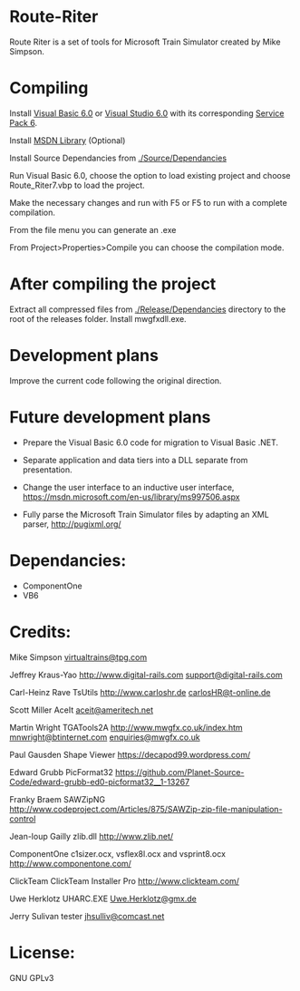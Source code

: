 # Route-Riter
 Route Riter is a set of tools for Microsoft Train Simulator created by Mike Simpson.

# Compiling
 Install [Visual Basic 6.0](https://winworldpc.com/product/microsoft-visual-bas/60) or [Visual Studio 6.0](https://winworldpc.com/product/microsoft-visual-stu/60) with its corresponding [Service Pack 6](https://winworldpc.com/download/a4208baa-aaee-11eb-bc5b-0200008a0da4).

 Install [MSDN Library](https://winworldpc.com/product/msdn/vs-60) (Optional)

 Install Source Dependancies from [./Source/Dependancies](https://github.com/FrannDzs/Route-Riter/tree/main-(7.6.27)/Source/Dependancies)

 Run Visual Basic 6.0, choose the option to load existing project and choose Route_Riter7.vbp to load the project.
 
 Make the necessary changes and run with F5 or F5 to run with a complete compilation.

 From the file menu you can generate an .exe

 From Project>Properties>Compile you can choose the compilation mode.

# After compiling the project 
 Extract all compressed files from [./Release/Dependancies](https://github.com/FrannDzs/Route-Riter/tree/main-(7.6.27)/Release/Dependancies) directory to the root of the releases folder. 
 Install mwgfxdll.exe.

# Development plans
 Improve the current code following the original direction.

# Future development plans
- Prepare the Visual Basic 6.0 code for migration to Visual Basic .NET.

- Separate application and data tiers into a DLL separate from presentation.

- Change the user interface to an inductive user interface, https://msdn.microsoft.com/en-us/library/ms997506.aspx

- Fully parse the Microsoft Train Simulator files by adapting an XML parser, http://pugixml.org/

# Dependancies:
- ComponentOne
- VB6

# Credits:
Mike Simpson
virtualtrains@tpg.com

Jeffrey Kraus-Yao
http://www.digital-rails.com
support@digital-rails.com

Carl-Heinz Rave
TsUtils
http://www.carloshr.de
carlosHR@t-online.de

Scott Miller
AceIt
aceit@ameritech.net

Martin Wright
TGATools2A
http://www.mwgfx.co.uk/index.htm
mnwright@btinternet.com
enquiries@mwgfx.co.uk

Paul Gausden
Shape Viewer
https://decapod99.wordpress.com/

Edward Grubb
PicFormat32
https://github.com/Planet-Source-Code/edward-grubb-ed0-picformat32__1-13267

Franky Braem
SAWZipNG
http://www.codeproject.com/Articles/875/SAWZip-zip-file-manipulation-control

Jean-loup Gailly
zlib.dll
http://www.zlib.net/

ComponentOne
c1sizer.ocx, vsflex8l.ocx and vsprint8.ocx
http://www.componentone.com/

ClickTeam
ClickTeam Installer Pro
http://www.clickteam.com/

Uwe Herklotz
UHARC.EXE
Uwe.Herklotz@gmx.de

Jerry Sulivan
tester
jhsulliv@comcast.net

# License:

GNU GPLv3
